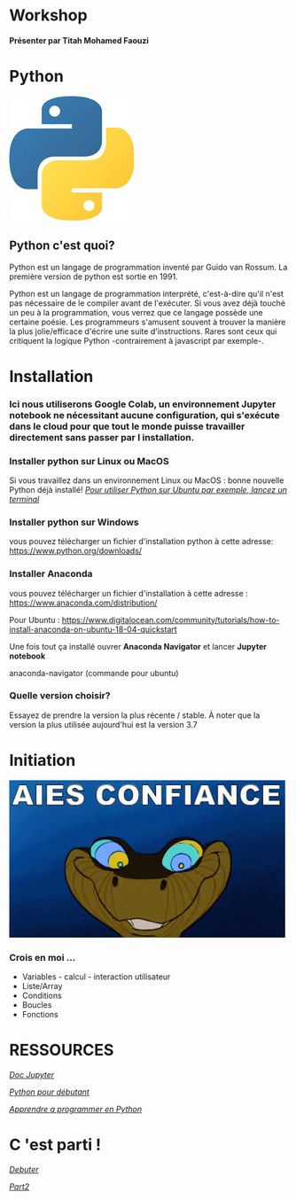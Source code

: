 # Workshop

#### Présenter par Titah Mohamed Faouzi

# Python
![](https://github.com/faouzifouz/Python/blob/master/python.jpg)
## Python c'est quoi?

Python est un langage de programmation inventé par Guido van Rossum. La première version de python est sortie en 1991.

Python est un langage de programmation interprété, c'est-à-dire qu'il n'est pas nécessaire de le compiler avant de l'exécuter. Si vous avez déjà touché un peu à la programmation, vous verrez que ce langage possède une certaine poésie. Les programmeurs s'amusent souvent à trouver la manière la plus jolie/efficace d'écrire une suite d'instructions. Rares sont ceux qui critiquent la logique Python -contrairement à javascript par exemple-. 

# Installation
###  Ici nous utiliserons Google Colab, un environnement Jupyter notebook ne nécessitant aucune configuration, qui s'exécute dans le cloud pour que tout le monde puisse travailler directement sans passer par l installation.

### Installer python sur Linux ou MacOS 

Si vous travaillez dans un environnement Linux ou MacOS : bonne nouvelle Python déjà installé! 
*[Pour utiliser Python sur Ubuntu par exemple, lancez un terminal ](https://python-django.dev/page-utiliser-interpreteur-python)*

### Installer python sur Windows 

vous pouvez télécharger un fichier d'installation python à cette adresse: https://www.python.org/downloads/

### Installer Anaconda

vous pouvez télécharger un fichier d'installation à cette adresse : https://www.anaconda.com/distribution/

Pour Ubuntu : https://www.digitalocean.com/community/tutorials/how-to-install-anaconda-on-ubuntu-18-04-quickstart

Une fois tout ça installé ouvrer **Anaconda Navigator** et lancer **Jupyter notebook**

anaconda-navigator (commande pour ubuntu)

### Quelle version choisir?

Essayez de prendre la version la plus récente / stable. À noter que la version la plus utilisée aujourd'hui est la version 3.7

# Initiation

![](https://github.com/faouzifouz/Python/blob/master/junglegif.gif)
### Crois en moi ... 

* Variables - calcul - interaction utilisateur 
* Liste/Array
* Conditions
* Boucles
* Fonctions


# RESSOURCES


*[Doc Jupyter](https://jupyter.org/documentation)*

*[Python pour débutant](https://python-django.dev/)*

*[Apprendre a programmer en Python](https://openclassrooms.com/fr/courses/235344-apprenez-a-programmer-en-python/230659-decouvrez-python)*
# C 'est parti !

*[Debuter](https://github.com/faouzifouz/Python/blob/master/Initiation.md)* 

*[Part2](https://github.com/faouzifouz/Python/blob/master/Part2.md)* 
